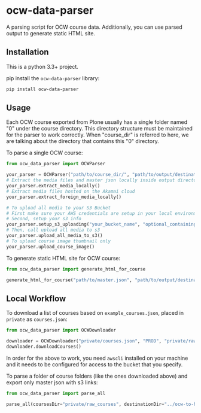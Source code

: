 # ocw-data-parser

A parsing script for OCW course data. Additionally, you can use parsed output to generate static HTML site.

## Installation
This is a python 3.3+ project.

pip install the `ocw-data-parser` library:
```bash
pip install ocw-data-parser
```

## Usage
Each OCW course exported from Plone usually has a single folder named "0" under the course directory.  This directory structure must be maintained for the parser to work correctly.  When "course_dir" is referred to here, we are talking about the directory that contains this "0" directory.

To parse a single OCW course:

```python
from ocw_data_parser import OCWParser

your_parser = OCWParser("path/to/course_dir/", "path/to/output/destination/")
# Extract the media files and master json locally inside output directory for each course directory in course_dir
your_parser.extract_media_locally()
# Extract media files hosted on the Akamai cloud
your_parser.extract_foreign_media_locally()

# To upload all media to your S3 Bucket
# First make sure your AWS credentials are setup in your local environment
# Second, setup your s3 info
your_parser.setup_s3_uploading("your_bucket_name", "optional_containing_folder")
# Then, call upload all media to s3
your_parser.upload_all_media_to_s3()
# To upload course image thumbnail only
your_parser.upload_course_image()
```

To generate static HTML site for OCW course:

```python
from ocw_data_parser import generate_html_for_course

generate_html_for_course("path/to/master.json", "path/to/output/destination/")
```

## Local Workflow

To download a list of courses based on `example_courses.json`, placed in `private` as `courses.json`:

```python
from ocw_data_parser import OCWDownloader

downloader = OCWDownloader("private/courses.json", "PROD", "private/raw_courses", "ocw-content-storage")
downloader.downloadCourses()
```
In order for the above to work, you need `awscli` installed on your machine and it needs to be configured for access to the bucket that you specify.

To parse a folder of course folders (like the ones downloaded above) and export only master json with s3 links:

```python
from ocw_data_parser import parse_all

parse_all(coursesDir="private/raw_courses", destinationDir="../ocw-to-hugo/private/courses", s3Bucket="open-learning-course-data-ci", s3Links=True, overwrite=True, beautifyMasterJson=True)
```